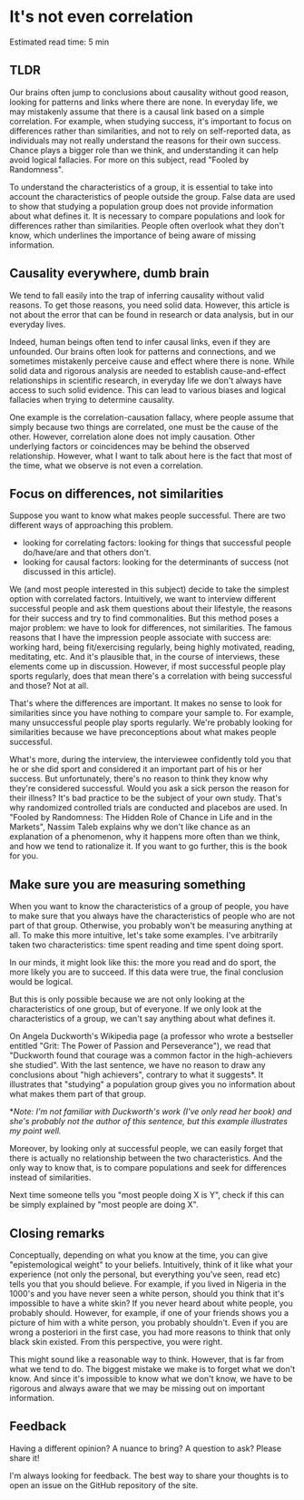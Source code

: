 # It's not even correlation

<div class="read-time">

Estimated read time: 5 min

</div>

## TLDR

Our brains often jump to conclusions about causality without good reason, looking for patterns and links where there are none. In everyday life, we may mistakenly assume that there is a causal link based on a simple correlation. For example, when studying success, it's important to focus on differences rather than similarities, and not to rely on self-reported data, as individuals may not really understand the reasons for their own success. Chance plays a bigger role than we think, and understanding it can help avoid logical fallacies. For more on this subject, read "Fooled by Randomness".

To understand the characteristics of a group, it is essential to take into account the characteristics of people outside the group. False data are used to show that studying a population group does not provide information about what defines it. It is necessary to compare populations and look for differences rather than similarities. People often overlook what they don't know, which underlines the importance of being aware of missing information.

## Causality everywhere, dumb brain

We tend to fall easily into the trap of inferring causality without valid reasons. To get those reasons, you need solid data. However, this article is not about the error that can be found in research or data analysis, but in our everyday lives.

Indeed, human beings often tend to infer causal links, even if they are unfounded. Our brains often look for patterns and connections, and we sometimes mistakenly perceive cause and effect where there is none. While solid data and rigorous analysis are needed to establish cause-and-effect relationships in scientific research, in everyday life we don't always have access to such solid evidence. This can lead to various biases and logical fallacies when trying to determine causality.

One example is the correlation-causation fallacy, where people assume that simply because two things are correlated, one must be the cause of the other. However, correlation alone does not imply causation. Other underlying factors or coincidences may be behind the observed relationship. However, what I want to talk about here is the fact that most of the time, what we observe is not even a correlation.

## Focus on differences, not similarities

Suppose you want to know what makes people successful. There are two different ways of approaching this problem.

- looking for correlating factors: looking for things that successful people do/have/are and that others don't.
- looking for causal factors: looking for the determinants of success (not discussed in this article).

We (and most people interested in this subject) decide to take the simplest option with correlated factors. Intuitively, we want to interview different successful people and ask them questions about their lifestyle, the reasons for their success and try to find commonalities. But this method poses a major problem: we have to look for differences, not similarities. The famous reasons that I have the impression people associate with success are: working hard, being fit/exercising regularly, being highly motivated, reading, meditating, etc. And it's plausible that, in the course of interviews, these elements come up in discussion. However, if most successful people play sports regularly, does that mean there's a correlation with being successful and those? Not at all.

That's where the differences are important. It makes no sense to look for similarities since you have nothing to compare your sample to. For example, many unsuccessful people play sports regularly. We're probably looking for similarities because we have preconceptions about what makes people successful.

What's more, during the interview, the interviewee confidently told you that he or she did sport and considered it an important part of his or her success. But unfortunately, there's no reason to think they know why they're considered successful. Would you ask a sick person the reason for their illness? It's bad practice to be the subject of your own study. That's why randomized controlled trials are conducted and placebos are used. In "Fooled by Randomness: The Hidden Role of Chance in Life and in the Markets", Nassim Taleb explains why we don't like chance as an explanation of a phenomenon, why it happens more often than we think, and how we tend to rationalize it. If you want to go further, this is the book for you.

## Make sure you are measuring something

When you want to know the characteristics of a group of people, you have to make sure that you always have the characteristics of people who are not part of that group. Otherwise, you probably won't be measuring anything at all. To make this more intuitive, let's take some examples. I've arbitrarily taken two characteristics: time spent reading and time spent doing sport.

In our minds, it might look like this: the more you read and do sport, the more likely you are to succeed. If this data were true, the final conclusion would be logical.

But this is only possible because we are not only looking at the characteristics of one group, but of everyone. If we only look at the characteristics of a group, we can't say anything about what defines it.

On Angela Duckworth's Wikipedia page (a professor who wrote a bestseller entitled "Grit: The Power of Passion and Perseverance"), we read that "Duckworth found that courage was a common factor in the high-achievers she studied". With the last sentence, we have no reason to draw any conclusions about "high achievers", contrary to what it suggests\*. It illustrates that "studying" a population group gives you no information about what makes them part of that group.

\*_Note: I'm not familiar with Duckworth's work (I've only read her book) and she's probably not the author of this sentence, but this example illustrates my point well._

Moreover, by looking only at successful people, we can easily forget that there is actually no relationship between the two characteristics. And the only way to know that, is to compare populations and seek for differences instead of similarities.

Next time someone tells you "most people doing X is Y", check if this can be simply explained by "most people are doing X".

## Closing remarks

Conceptually, depending on what you know at the time, you can give "epistemological weight" to your beliefs. Intuitively, think of it like what your experience (not only the personal, but everything you've seen, read etc) tells you that you should believe. For example, if you lived in Nigeria in the 1000's and you have never seen a white person, should you think that it's impossible to have a white skin? If you never heard about white people, you probably should. However, for example, if one of your friends shows you a picture of him with a white person, you probably shouldn't. Even if you are wrong a posteriori in the first case, you had more reasons to think that only black skin existed. From this perspective, you were right.

This might sound like a reasonable way to think. However, that is far from what we tend to do. The biggest mistake we make is to forget what we don't know. And since it's impossible to know what we don't know, we have to be rigorous and always aware that we may be missing out on important information.

## Feedback

Having a different opinion? A nuance to bring? A question to ask? Please share it!

I'm always looking for feedback. The best way to share your thoughts is to open an issue on the GitHub repository of the site.
